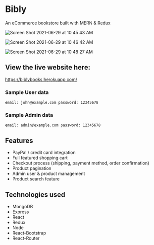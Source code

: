 # Bibly
An eCommerce bookstore built with MERN & Redux

![Screen Shot 2021-06-29 at 10 45 43 AM](https://user-images.githubusercontent.com/78372567/123822015-e5c74500-d8c9-11eb-9738-d09fc7635dc6.png)

![Screen Shot 2021-06-29 at 10 46 42 AM](https://user-images.githubusercontent.com/78372567/123822057-ee1f8000-d8c9-11eb-8e5b-7e40e6b062ae.png)

![Screen Shot 2021-06-29 at 10 48 27 AM](https://user-images.githubusercontent.com/78372567/123822201-11e2c600-d8ca-11eb-86f0-2c4ae2eb2ded.png)

## View the live website here: 
https://biblybooks.herokuapp.com/

### Sample User data
`email: john@example.com
password: 12345678`

### Sample Admin data
`email: admin@example.com
password: 12345678`

## Features
- PayPal / credit card integration
- Full featured shopping cart
- Checkout process (shipping, payment method, order confirmation)
- Product pagination
- Admin user & product management
- Product search feature

## Technologies used
- MongoDB
- Express
- React
- Redux
- Node
- React-Bootstrap
- React-Router
